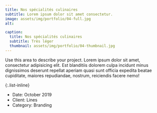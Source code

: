 ```yaml
---
title: Nos spécialités culinaires
subtitle: Lorem ipsum dolor sit amet consectetur.
image: assets/img/portfolio/04-full.jpg
alt: 

caption:
  title: Nos spécialités culinaires
  subtitle: Très léger
  thumbnail: assets/img/portfolio/04-thumbnail.jpg
---
```

Use this area to describe your project. Lorem ipsum dolor sit amet, consectetur adipisicing elit. Est blanditiis dolorem culpa incidunt minus dignissimos deserunt repellat aperiam quasi sunt officia expedita beatae cupiditate, maiores repudiandae, nostrum, reiciendis facere nemo!

{:.list-inline}
- Date: October 2019
- Client: Lines
- Category: Branding

